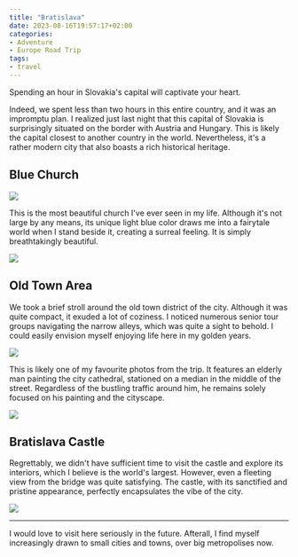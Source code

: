 ```yaml
---
title: "Bratislava"
date: 2023-08-16T19:57:17+02:00
categories:
- Adventure
- Europe Road Trip
tags:
- travel
---
```


Spending an hour in Slovakia's capital will captivate your heart.

Indeed, we spent less than two hours in this entire country, and it was an impromptu plan. I realized just last night that this capital of Slovakia is surprisingly situated on the border with Austria and Hungary. This is likely the capital closest to another country in the world. Nevertheless, it's a rather modern city that also boasts a rich historical heritage.

## Blue Church

![](https://cdn.jsdelivr.net/gh/declan-haojin/blog-image@master/2023/202308171109350.webp)

This is the most beautiful church I've ever seen in my life. Although it's not large by any means, its unique light blue color draws me into a fairytale world when I stand beside it, creating a surreal feeling. It is simply breathtakingly beautiful.

![](https://cdn.jsdelivr.net/gh/declan-haojin/blog-image@master/2023/202308171110815.webp)

## Old Town Area

We took a brief stroll around the old town district of the city. Although it was quite compact, it exuded a lot of coziness. I noticed numerous senior tour groups navigating the narrow alleys, which was quite a sight to behold. I could easily envision myself enjoying life here in my golden years.

![](https://cdn.jsdelivr.net/gh/declan-haojin/blog-image@master/2023/202308171118375.webp)

This is likely one of my favourite photos from the trip. It features an elderly man painting the city cathedral, stationed on a median in the middle of the street. Regardless of the bustling traffic around him, he remains solely focused on his painting and the cityscape.

![](https://cdn.jsdelivr.net/gh/declan-haojin/blog-image@master/2023/202308171120908.webp)

## Bratislava Castle

Regrettably, we didn't have sufficient time to visit the castle and explore its interiors, which I believe is the world's largest. However, even a fleeting view from the bridge was quite satisfying. The castle, with its sanctified and pristine appearance, perfectly encapsulates the vibe of the city.

![](https://cdn.jsdelivr.net/gh/declan-haojin/blog-image@master/2023/202308171123210.webp)

---

I would love to visit here seriously in the future. Afterall, I find myself increasingly drawn to small cities and towns, over big metropolises now.

